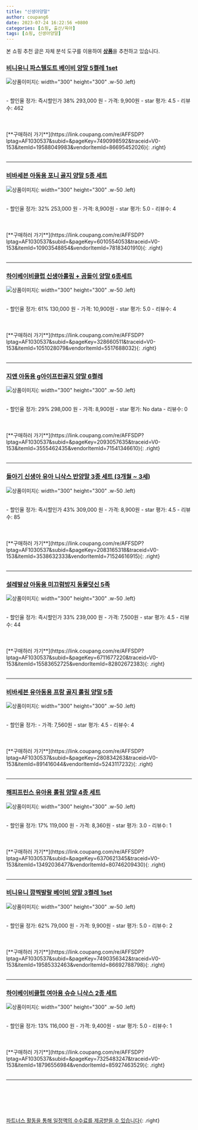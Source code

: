 ```yaml
---
title: "신생아양말"
author: coupang6
date: 2023-07-24 16:22:56 +0800
categories: [쇼핑, 출산/육아]
tags: [쇼핑, 신생아양말]
---
```


본 쇼핑 추천 글은 자체 분석 도구를 이용하여 [**상품**](https://link.coupang.com/a/bao1ui)을 추천하고 있습니다.

### [비니유니 파스텔도트 베이비 양말 5켤레 1set](https://link.coupang.com/re/AFFSDP?lptag=AF1030537&subid=&pageKey=7490998592&traceid=V0-153&itemId=19588049983&vendorItemId=86695452026)

![상품이미지](https://thumbnail9.coupangcdn.com/thumbnails/remote/230x230ex/image/vendor_inventory/fd03/fdbcaa3e74c7f0b3fa0d67c58f865a1b022ec730d32735f38cf5af403aa3.jpg){: width="300" height="300" .w-50 .left}


<br>
- 할인율 정가: 즉시할인가 38%  293,000   원
- 가격: 9,900원
- star 평가: 4.5
- 리뷰수: 462
<br>
<br>
<br>
<br>
[**구매하러 가기**](https://link.coupang.com/re/AFFSDP?lptag=AF1030537&subid=&pageKey=7490998592&traceid=V0-153&itemId=19588049983&vendorItemId=86695452026){: .right}
<br>
<br>

---

### [비바세븐 아동용 포니 골지 양말 5종 세트](https://link.coupang.com/re/AFFSDP?lptag=AF1030537&subid=&pageKey=6010554053&traceid=V0-153&itemId=10903548854&vendorItemId=78183401910)

![상품이미지](https://thumbnail10.coupangcdn.com/thumbnails/remote/230x230ex/image/retail/images/2021/08/12/11/1/d5ba3836-0d49-4ffa-beef-21e95c01ef49.jpg){: width="300" height="300" .w-50 .left}


<br>
- 할인율 정가: 32%  253,000   원
- 가격: 8,900원
- star 평가: 5.0
- 리뷰수: 4
<br>
<br>
<br>
<br>
[**구매하러 가기**](https://link.coupang.com/re/AFFSDP?lptag=AF1030537&subid=&pageKey=6010554053&traceid=V0-153&itemId=10903548854&vendorItemId=78183401910){: .right}
<br>
<br>

---

### [하이베이비클럽 신생아롤링 + 곰돌이 양말 6종세트](https://link.coupang.com/re/AFFSDP?lptag=AF1030537&subid=&pageKey=328660511&traceid=V0-153&itemId=1051028079&vendorItemId=5517688032)

![상품이미지](https://thumbnail6.coupangcdn.com/thumbnails/remote/230x230ex/image/retail/images/348106960629871-081940f2-6dd6-4cee-a003-5a01796c22c6.jpg){: width="300" height="300" .w-50 .left}


<br>
- 할인율 정가: 61%  130,000   원
- 가격: 10,900원
- star 평가: 5.0
- 리뷰수: 4
<br>
<br>
<br>
<br>
[**구매하러 가기**](https://link.coupang.com/re/AFFSDP?lptag=AF1030537&subid=&pageKey=328660511&traceid=V0-153&itemId=1051028079&vendorItemId=5517688032){: .right}
<br>
<br>

---

### [지앤 아동용 g아이프린골지 양말 6켤레](https://link.coupang.com/re/AFFSDP?lptag=AF1030537&subid=&pageKey=2093057635&traceid=V0-153&itemId=3555462435&vendorItemId=71541346610)

![상품이미지](https://thumbnail10.coupangcdn.com/thumbnails/remote/230x230ex/image/retail/images/2020/09/01/20/7/5d5b3213-9981-4862-be80-b179678f4400.jpg){: width="300" height="300" .w-50 .left}


<br>
- 할인율 정가: 29%  298,000   원
- 가격: 8,900원
- star 평가: No data
- 리뷰수: 0
<br>
<br>
<br>
<br>
[**구매하러 가기**](https://link.coupang.com/re/AFFSDP?lptag=AF1030537&subid=&pageKey=2093057635&traceid=V0-153&itemId=3555462435&vendorItemId=71541346610){: .right}
<br>
<br>

---

### [돌아기 신생아 유아 니삭스 반양말 3종 세트 (3개월 ~ 3세)](https://link.coupang.com/re/AFFSDP?lptag=AF1030537&subid=&pageKey=2083165318&traceid=V0-153&itemId=3538632333&vendorItemId=71524616915)

![상품이미지](https://thumbnail9.coupangcdn.com/thumbnails/remote/230x230ex/image/vendor_inventory/08a2/1a62841c823e57ab126c2922a768f1c296547ab3baf4dbbb23cb9208ad7f.JPG){: width="300" height="300" .w-50 .left}


<br>
- 할인율 정가: 즉시할인가 43%  309,000   원
- 가격: 8,900원
- star 평가: 4.5
- 리뷰수: 85
<br>
<br>
<br>
<br>
[**구매하러 가기**](https://link.coupang.com/re/AFFSDP?lptag=AF1030537&subid=&pageKey=2083165318&traceid=V0-153&itemId=3538632333&vendorItemId=71524616915){: .right}
<br>
<br>

---

### [설레발샵 아동용 미끄럼방지 동물덧신 5족](https://link.coupang.com/re/AFFSDP?lptag=AF1030537&subid=&pageKey=6711677220&traceid=V0-153&itemId=15583652725&vendorItemId=82802672383)

![상품이미지](https://thumbnail8.coupangcdn.com/thumbnails/remote/230x230ex/image/vendor_inventory/bc35/1afa96e33949bfbb28ab282664f562b60184dacd8d3f688c724852bb4aac.jpeg){: width="300" height="300" .w-50 .left}


<br>
- 할인율 정가: 즉시할인가 33%  239,000   원
- 가격: 7,500원
- star 평가: 4.5
- 리뷰수: 44
<br>
<br>
<br>
<br>
[**구매하러 가기**](https://link.coupang.com/re/AFFSDP?lptag=AF1030537&subid=&pageKey=6711677220&traceid=V0-153&itemId=15583652725&vendorItemId=82802672383){: .right}
<br>
<br>

---

### [비바세븐 유아동용 프랑 골지 롤링 양말 5종](https://link.coupang.com/re/AFFSDP?lptag=AF1030537&subid=&pageKey=280834263&traceid=V0-153&itemId=891416044&vendorItemId=5243117232)

![상품이미지](https://thumbnail9.coupangcdn.com/thumbnails/remote/230x230ex/image/retail/images/68927871607256-c9b30350-8942-4e48-9f98-ef85edcd1c52.jpg){: width="300" height="300" .w-50 .left}


<br>
- 할인율 정가: 
- 가격: 7,560원
- star 평가: 4.5
- 리뷰수: 4
<br>
<br>
<br>
<br>
[**구매하러 가기**](https://link.coupang.com/re/AFFSDP?lptag=AF1030537&subid=&pageKey=280834263&traceid=V0-153&itemId=891416044&vendorItemId=5243117232){: .right}
<br>
<br>

---

### [해피프린스 유아용 롤링 양말 4종 세트](https://link.coupang.com/re/AFFSDP?lptag=AF1030537&subid=&pageKey=6370621345&traceid=V0-153&itemId=13492036477&vendorItemId=80746209430)

![상품이미지](https://thumbnail10.coupangcdn.com/thumbnails/remote/230x230ex/image/retail/images/579924914526567-5c9c5d94-bc18-426c-ab97-bb07e56f12a5.jpg){: width="300" height="300" .w-50 .left}


<br>
- 할인율 정가: 17%  119,000   원
- 가격: 8,360원
- star 평가: 3.0
- 리뷰수: 1
<br>
<br>
<br>
<br>
[**구매하러 가기**](https://link.coupang.com/re/AFFSDP?lptag=AF1030537&subid=&pageKey=6370621345&traceid=V0-153&itemId=13492036477&vendorItemId=80746209430){: .right}
<br>
<br>

---

### [비니유니 깜찍발랄 베이비 양말 3켤레 1set](https://link.coupang.com/re/AFFSDP?lptag=AF1030537&subid=&pageKey=7490356342&traceid=V0-153&itemId=19585332463&vendorItemId=86692788798)

![상품이미지](https://thumbnail7.coupangcdn.com/thumbnails/remote/230x230ex/image/vendor_inventory/b64a/c09f02c5dd4cf23b9436d9cd1ce61992605713f8fc14288bfed99d3de8cc.jpg){: width="300" height="300" .w-50 .left}


<br>
- 할인율 정가: 62%  79,000   원
- 가격: 9,900원
- star 평가: 5.0
- 리뷰수: 2
<br>
<br>
<br>
<br>
[**구매하러 가기**](https://link.coupang.com/re/AFFSDP?lptag=AF1030537&subid=&pageKey=7490356342&traceid=V0-153&itemId=19585332463&vendorItemId=86692788798){: .right}
<br>
<br>

---

### [하이베이비클럽 여아용 슈슈 니삭스 2종 세트](https://link.coupang.com/re/AFFSDP?lptag=AF1030537&subid=&pageKey=7325483247&traceid=V0-153&itemId=18796556984&vendorItemId=85927463529)

![상품이미지](https://thumbnail10.coupangcdn.com/thumbnails/remote/230x230ex/image/retail/images/2023/05/10/15/9/9867a474-163c-4dc0-b25f-e0ff7fbc0d94.jpg){: width="300" height="300" .w-50 .left}


<br>
- 할인율 정가: 13%  116,000   원
- 가격: 9,400원
- star 평가: 5.0
- 리뷰수: 1
<br>
<br>
<br>
<br>
[**구매하러 가기**](https://link.coupang.com/re/AFFSDP?lptag=AF1030537&subid=&pageKey=7325483247&traceid=V0-153&itemId=18796556984&vendorItemId=85927463529){: .right}
<br>
<br>

---
<br><br><br><br><br> [파트너스 활동을 통해 일정액의 수수료를 제공받을 수 있습니다](https://link.coupang.com/a/bao1ui){: .right}